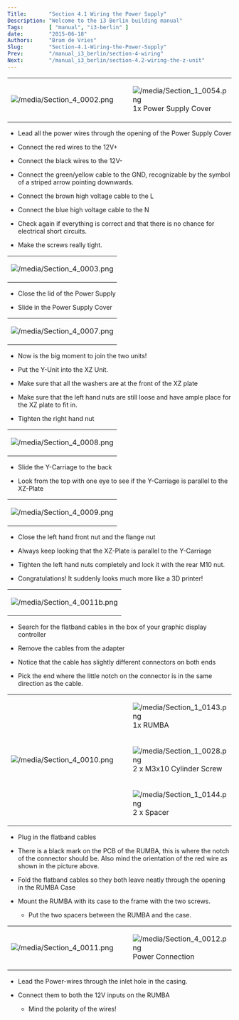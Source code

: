 ```yaml
---
Title:       "Section 4.1 Wiring the Power Supply"
Description: "Welcome to the i3 Berlin building manual"
Tags:        [ "manual", "i3-berlin" ]
date:        "2015-06-18"
Authors:     "Bram de Vries"
Slug:        "Section-4.1-Wiring-the-Power-Supply"
Prev:        "/manual_i3_berlin/section-4-wiring"
Next:        "/manual_i3_berlin/section-4.2-wiring-the-z-unit"
---
```



<table>
<col width="85%" />
<col width="15%" />
<tbody>
<tr class="odd">
<td align="left" rowspan="100"><p><img src="/media/Section_4_0002.png" alt="/media/Section_4_0002.png" /></p></td>
<td align="left"><p><img src="/media/Section_1_0054.png" alt="/media/Section_1_0054.png" />1x Power Supply Cover</p></td>
</tr>
</tbody>
</table>

-   Lead all the power wires through the opening of the Power Supply
    Cover

-   Connect the red wires to the 12V+

-   Connect the black wires to the 12V-

-   Connect the green/yellow cable to the GND, recognizable by the
    symbol of a striped arrow pointing downwards.

-   Connect the brown high voltage cable to the L

-   Connect the blue high voltage cable to the N

-   Check again if everything is correct and that there is no chance for
    electrical short circuits.

-   Make the screws really tight.

<table>
<col width="100%" />
<tbody>
<tr class="odd">
<td align="left"><p><img src="/media/Section_4_0003.png" alt="/media/Section_4_0003.png" /></p></td>
</tr>
</tbody>
</table>

-   Close the lid of the Power Supply

-   Slide in the Power Supply Cover

<table>
<col width="100%" />
<tbody>
<tr class="odd">
<td align="left"><p><img src="/media/Section_4_0007.png" alt="/media/Section_4_0007.png" /></p></td>
</tr>
</tbody>
</table>

-   Now is the big moment to join the two units!

-   Put the Y-Unit into the XZ Unit.

-   Make sure that all the washers are at the front of the XZ plate

-   Make sure that the left hand nuts are still loose and have ample
    place for the XZ plate to fit in.

-   Tighten the right hand nut

<table>
<col width="100%" />
<tbody>
<tr class="odd">
<td align="left"><p><img src="/media/Section_4_0008.png" alt="/media/Section_4_0008.png" /></p></td>
</tr>
</tbody>
</table>

-   Slide the Y-Carriage to the back

-   Look from the top with one eye to see if the Y-Carriage is parallel
    to the XZ-Plate

<table>
<col width="100%" />
<tbody>
<tr class="odd">
<td align="left"><p><img src="/media/Section_4_0009.png" alt="/media/Section_4_0009.png" /></p></td>
</tr>
</tbody>
</table>

-   Close the left hand front nut and the flange nut

-   Always keep looking that the XZ-Plate is parallel to the Y-Carriage

-   Tighten the left hand nuts completely and lock it with the rear M10
    nut.

-   Congratulations! It suddenly looks much more like a 3D printer!

<table>
<col width="100%" />
<tbody>
<tr class="odd">
<td align="left"><p><img src="/media/Section_4_0011b.png" alt="/media/Section_4_0011b.png" /></p></td>
</tr>
</tbody>
</table>

-   Search for the flatband cables in the box of your graphic display
    controller

-   Remove the cables from the adapter

-   Notice that the cable has slightly different connectors on both ends

-   Pick the end where the little notch on the connector is in the same
    direction as the cable.

<table>
<col width="85%" />
<col width="15%" />
<tbody>
<tr class="odd">
<td align="left" rowspan="100"><p><img src="/media/Section_4_0010.png" alt="/media/Section_4_0010.png" /></p></td>
<td align="left"><p><img src="/media/Section_1_0143.png" alt="/media/Section_1_0143.png" />1x RUMBA</p></td>
</tr>
<tr class="even">
<td align="left"><p><img src="/media/Section_1_0028.png" alt="/media/Section_1_0028.png" />2 x M3x10 Cylinder Screw</p></td>
</tr>
<tr class="odd">
<td align="left"><p><img src="/media/Section_1_0144.png" alt="/media/Section_1_0144.png" />2 x Spacer</p></td>
</tr>
</tbody>
</table>

-   Plug in the flatband cables

-   There is a black mark on the PCB of the RUMBA, this is where the
    notch of the connector should be. Also mind the orientation of the
    red wire as shown in the picture above.

-   Fold the flatband cables so they both leave neatly through the
    opening in the RUMBA Case

-   Mount the RUMBA with its case to the frame with the two screws.

    -   Put the two spacers between the RUMBA and the case.

<table>
<col width="85%" />
<col width="15%" />
<tbody>
<tr class="odd">
<td align="left" rowspan="100"><p><img src="/media/Section_4_0011.png" alt="/media/Section_4_0011.png" /></p></td>
<td align="left"><p><img src="/media/Section_4_0012.png" alt="/media/Section_4_0012.png" />Power Connection</p></td>
</tr>
</tbody>
</table>

-   Lead the Power-wires through the inlet hole in the casing.

-   Connect them to both the 12V inputs on the RUMBA

    -   Mind the polarity of the wires!


